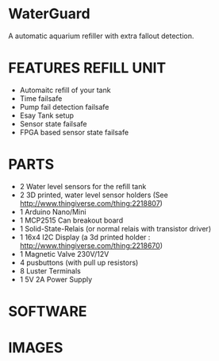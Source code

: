 # WaterGuard
A automatic aquarium refiller with extra fallout detection.

# FEATURES REFILL UNIT
* Automaitc refill of your tank
* Time failsafe
* Pump fail detection failsafe
* Esay Tank setup
* Sensor state failsafe
* FPGA based sensor state failsafe


# PARTS
* 2 Water level sensors for the refill tank
* 2 3D printed, water level sensor holders (See  http://www.thingiverse.com/thing:2218807)
* 1 Arduino Nano/Mini
* 1 MCP2515 Can breakout board
* 1 Solid-State-Relais (or normal relais with transistor driver)
* 1 16x4 I2C Display (a 3d printed holder : http://www.thingiverse.com/thing:2218670)
* 1 Magnetic Valve 230V/12V
* 4 pusbuttons (with pull up resistors)
* 8 Luster Terminals
* 1 5V 2A Power Supply


# SOFTWARE



# IMAGES
